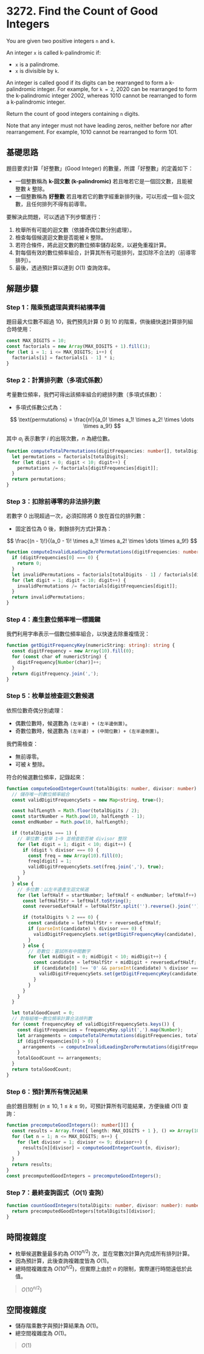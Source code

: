 # 3272. Find the Count of Good Integers

You are given two positive integers `n` and `k`.

An integer `x` is called k-palindromic if:

- `x` is a palindrome.
- `x` is divisible by `k`.

An integer is called good if its digits can be rearranged to form a k-palindromic integer. 
For example, for `k = 2`, 
2020 can be rearranged to form the k-palindromic integer 2002, 
whereas 1010 cannot be rearranged to form a k-palindromic integer.

Return the count of good integers containing `n` digits.

Note that any integer must not have leading zeros, neither before nor after rearrangement. 
For example, 1010 cannot be rearranged to form 101.

## 基礎思路

題目要求計算「好整數」(Good Integer) 的數量，所謂「好整數」的定義如下：

- 一個整數稱為 **k-回文數 (k-palindromic)** 若且唯若它是一個回文數，且能被整數 $k$ 整除。
- 一個整數稱為 **好整數** 若且唯若它的數字經重新排列後，可以形成一個 k-回文數，且任何排列不得有前導零。

要解決此問題，可以透過下列步驟進行：

1. 枚舉所有可能的迴文數（依據奇偶位數分別處理）。
2. 檢查每個候選迴文數是否能被 $k$ 整除。
3. 若符合條件，將此迴文數的數位頻率儲存起來，以避免重複計算。
4. 對每個有效的數位頻率組合，計算其所有可能排列，並扣除不合法的（前導零排列）。
5. 最後，透過預計算以達到 $O(1)$ 查詢效率。

## 解題步驟

### Step 1：階乘預處理與資料結構準備

題目最大位數不超過 $10$，我們預先計算 $0$ 到 $10$ 的階乘，供後續快速計算排列組合時使用：

```typescript
const MAX_DIGITS = 10;
const factorials = new Array(MAX_DIGITS + 1).fill(1);
for (let i = 1; i <= MAX_DIGITS; i++) {
  factorials[i] = factorials[i - 1] * i;
}
```

### Step 2：計算排列數（多項式係數）

考量數位頻率，我們可得出該頻率組合的總排列數（多項式係數）：

- 多項式係數公式為：

$$
\text{permutations} = \frac{n!}{a_0! \times a_1! \times a_2! \times \dots \times a_9!}
$$

其中 $a_i$ 表示數字 $i$ 的出現次數，$n$ 為總位數。

```typescript
function computeTotalPermutations(digitFrequencies: number[], totalDigits: number): number {
  let permutations = factorials[totalDigits];
  for (let digit = 0; digit < 10; digit++) {
    permutations /= factorials[digitFrequencies[digit]];
  }
  return permutations;
}
```

### Step 3：扣除前導零的非法排列數

若數字 $0$ 出現超過一次，必須扣除將 $0$ 放在首位的排列數：

- 固定首位為 $0$ 後，剩餘排列方式計算為：

$$
\frac{(n - 1)!}{(a_0 - 1)! \times a_1! \times a_2! \times \dots \times a_9!}
$$

```typescript
function computeInvalidLeadingZeroPermutations(digitFrequencies: number[], totalDigits: number): number {
  if (digitFrequencies[0] === 0) {
    return 0;
  }
  let invalidPermutations = factorials[totalDigits - 1] / factorials[digitFrequencies[0] - 1];
  for (let digit = 1; digit < 10; digit++) {
    invalidPermutations /= factorials[digitFrequencies[digit]];
  }
  return invalidPermutations;
}
```

### Step 4：產生數位頻率唯一標識鍵

我們利用字串表示一個數位頻率組合，以快速去除重複情況：

```typescript
function getDigitFrequencyKey(numericString: string): string {
  const digitFrequency = new Array(10).fill(0);
  for (const char of numericString) {
    digitFrequency[Number(char)]++;
  }
  return digitFrequency.join(',');
}
```

### Step 5：枚舉並檢查迴文數候選

依照位數奇偶分別處理：

- 偶數位數時，候選數為 `(左半邊) + (左半邊倒置)`。
- 奇數位數時，候選數為 `(左半邊) + (中間位數) + (左半邊倒置)`。

我們需檢查：

- 無前導零。
- 可被 $k$ 整除。

符合的候選數位頻率，記錄起來：

```typescript
function computeGoodIntegerCount(totalDigits: number, divisor: number): number {
  // 儲存唯一的數位頻率組合
  const validDigitFrequencySets = new Map<string, true>();

  const halfLength = Math.floor(totalDigits / 2);
  const startNumber = Math.pow(10, halfLength - 1);
  const endNumber = Math.pow(10, halfLength);

  if (totalDigits === 1) {
    // 單位數：枚舉 1~9 並檢查能否被 divisor 整除
    for (let digit = 1; digit < 10; digit++) {
      if (digit % divisor === 0) {
        const freq = new Array(10).fill(0);
        freq[digit] = 1;
        validDigitFrequencySets.set(freq.join(','), true);
      }
    }
  } else {
    // 多位數：以左半邊產生迴文候選
    for (let leftHalf = startNumber; leftHalf < endNumber; leftHalf++) {
      const leftHalfStr = leftHalf.toString();
      const reversedLeftHalf = leftHalfStr.split('').reverse().join('');

      if (totalDigits % 2 === 0) {
        const candidate = leftHalfStr + reversedLeftHalf;
        if (parseInt(candidate) % divisor === 0) {
          validDigitFrequencySets.set(getDigitFrequencyKey(candidate), true);
        }
      } else {
        // 奇數位：嘗試所有中間數字
        for (let midDigit = 0; midDigit < 10; midDigit++) {
          const candidate = leftHalfStr + midDigit + reversedLeftHalf;
          if (candidate[0] !== '0' && parseInt(candidate) % divisor === 0) {
            validDigitFrequencySets.set(getDigitFrequencyKey(candidate), true);
          }
        }
      }
    }
  }

  let totalGoodCount = 0;
  // 對每組唯一數位頻率計算合法排列數
  for (const frequencyKey of validDigitFrequencySets.keys()) {
    const digitFrequencies = frequencyKey.split(',').map(Number);
    let arrangements = computeTotalPermutations(digitFrequencies, totalDigits);
    if (digitFrequencies[0] > 0) {
      arrangements -= computeInvalidLeadingZeroPermutations(digitFrequencies, totalDigits);
    }
    totalGoodCount += arrangements;
  }
  return totalGoodCount;
}
```

### Step 6：預計算所有情況結果

由於題目限制 ($n \leq 10$, $1 \leq k \leq 9$)，可預計算所有可能結果，方便後續 $O(1)$ 查詢：

```typescript
function precomputeGoodIntegers(): number[][] {
  const results = Array.from({ length: MAX_DIGITS + 1 }, () => Array(10).fill(0));
  for (let n = 1; n <= MAX_DIGITS; n++) {
    for (let divisor = 1; divisor <= 9; divisor++) {
      results[n][divisor] = computeGoodIntegerCount(n, divisor);
    }
  }
  return results;
}
const precomputedGoodIntegers = precomputeGoodIntegers();
```

### Step 7：最終查詢函式（$O(1)$ 查詢）

```typescript
function countGoodIntegers(totalDigits: number, divisor: number): number {
  return precomputedGoodIntegers[totalDigits][divisor];
}
```

## 時間複雜度

- 枚舉候選數量最多約為 $O(10^{n/2})$ 次，並在常數次計算內完成所有排列計算。
- 因為預計算，此後查詢複雜度皆為 $O(1)$。
- 總時間複雜度為 $O(10^{n/2})$，但實際上由於 $n$ 的限制，實際運行時間遠低於此值。

> $O(10^{n/2})$

## 空間複雜度

- 儲存階乘數字與預計算結果為 $O(1)$。
- 總空間複雜度為 $O(1)$。

> $O(1)$

